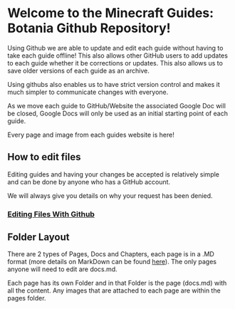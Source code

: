 # Welcome to the Minecraft Guides: Botania Github Repository! 

Using Github we are able to update and edit each guide without having to take each guide offline! This also allows other GitHub users to add updates to each guide whether it be corrections or updates. This also allows us to save older versions of each guide as an archive.

Using githubs also enables us to have strict version control and makes it much simpler to communicate changes with everyone.

As we move each guide to GitHub/Website the associated Google Doc will be closed, Google Docs will only be used as an initial starting point of each guide.

Every page and image from each guides website is here!

## How to edit files
Editing guides and having your changes be accepted is relatively simple and can be done by anyone who has a GitHub account.

We will always give you details on why your request has been denied.

### [Editing Files With Github](https://help.github.com/en/articles/editing-files-in-another-users-repository)


## Folder Layout
There are 2 types of Pages, Docs and Chapters, each page is in a .MD format (more details on MarkDown can be found [here](https://github.com/adam-p/markdown-here/wiki/Markdown-Cheatsheet)). The only pages anyone will need to edit are docs.md.

Each page has its own Folder and in that Folder is the page (docs.md) with all the content. Any images that are attached to each page are within the pages folder.

